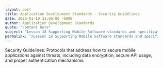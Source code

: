 ```yaml
---
layout: post
title: Application Development Standards - Security Guidelines
date: 2025-01-10 12:00:00 -0000
author: Application Development Standards
quote: "content here"
subject: "Lesson 18 Supporting Mobile Software standards and specifications"
permalink: "/Lesson 18 Supporting Mobile Software standards and specifications/Application Development Standards/Application Development Standards - Security Guidelines"
---
```


Security Guidelines: Protocols that address how to secure mobile applications against threats, including data encryption, secure API usage, and proper authentication mechanisms.
